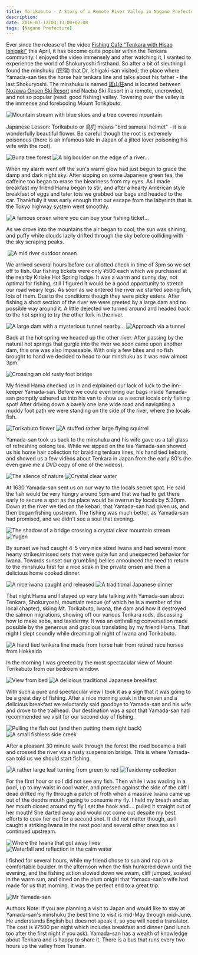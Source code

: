 ```yaml
---
title: Torikabuto - A Story of a Remote River Valley in Nagano Prefecture
description:
date: 2016-07-12T03:13:00+02:00
tags: [Nagano Prefecture]
---
```

<div class=“text-lg m-2”>
<p class="mb-2">Ever since the release of the video <a href="https://www.fishingvision.ch/media/fishing-caf%C3%A9-%22tenkara-with-hisao-ishigaki%22/45315/feature" target="_blank" rel="noopener">Fishing Café "Tenkara with Hisao Ishigaki"</a> this April, it has become quite popular within the Tenkara community. I enjoyed the video immensely and after watching it, I wanted to experience the world of Shokuryoshi firsthand. So after a bit of sleuthing I found the minshuku (民宿) that Dr. Ishigaki-san visited; the place where Yamada-san ties the horse hair tenkara line and talks about his father - the last Shokuryoshi. The minshuku is named <a href="https://sakae-akiyamago.com/stay/324/" target="_blank" rel="noopener">雄山荘</a>and is located between <a href="https://www.fallfishtenkara.com/nozawa-onsen-fire-festival/" target="_blank" rel="noopener">Nozawa Onsen Ski Resort</a> and Naeba Ski Resort in a remote, uncrowded, and not so popular (read: good fishing) valley. Towering over the valley is the immense and foreboding Mount Torikabuto.</p>

<img class="w-8/12 rounded-lg shadow-lg mx-auto" src="https://fallfish-tenkara-images.s3-us-west-1.amazonaws.com/FfT+-+Torikabuto/wayama+sakai-tori+kabuto-tenkara-nagano+prefecture-shokuriyoshi-blue+skies.JPG" alt="Mountain stream with blue skies and a tree covered mountain" />

<p class="mt-2 mb-2 font-medium italic">Japanese Lesson: Torikabuto or 鳥兜 means "bird samurai helmet" - it is a wonderfully beautiful flower. Be careful though the root is extremely poisonous (there is an infamous tale in Japan of a jilted lover poisoning his wife with the root).</p>

<img class="w-8/12 rounded-lg shadow-lg mx-auto" src="https://fallfish-tenkara-images.s3-us-west-1.amazonaws.com/FfT+-+Torikabuto/wayama+sakai-tori+kabuto-tenkara-nagano+prefecture-shokuriyoshi-bog.JPG" alt="Buna tree forest" />

<img class="w-8/12 rounded-lg shadow-lg mx-auto" src="https://fallfish-tenkara-images.s3-us-west-1.amazonaws.com/FfT+-+Torikabuto/wayama+sakai-tori+kabuto-tenkara-nagano+prefecture-shokuriyoshi-boulder.JPG" alt="A big boulder on the edge of a river..." />

<p class="mt-2 mb-2">When my alarm went off the sun's warm glow had just begun to grace the damp and dark night sky. After sipping on some Japanese green tea, the caffeine too began to erase the bleariness from my eyes. As I made breakfast my friend Hama began to stir, and after a hearty American style breakfast of eggs and tater tots we grabbed our bags and headed to the car. Thankfully it was early enough that our escape from the labyrinth that is the Tokyo highway system went smoothly.</p>

<img class="w-8/12 rounded-lg shadow-lg mx-auto" src="https://fallfish-tenkara-images.s3-us-west-1.amazonaws.com/FfT+-+Torikabuto/wayama+sakai-tori+kabuto-tenkara-nagano+prefecture-shokuriyoshi-Kiriake+Hot+Spring.JPG" alt="A famous onsen where you can buy your fishing ticket..." />

<img class="w-8/12 rounded-lg shadow-lg mx-auto" src="https://fallfish-tenkara-images.s3-us-west-1.amazonaws.com/FfT+-+Torikabuto/wayama+sakai-tori+kabuto-tenkara-nagano+prefecture-shokuriyoshi-minshuku.JPG" alt="" />

<p class="mt-2 mb-2">As we drove into the mountains the air began to cool, the sun was shining, and puffy white clouds lazily drifted through the sky before colliding with the sky scraping peaks.</p>

<img class="w-8/12 rounded-lg shadow-lg mx-auto" src="https://fallfish-tenkara-images.s3-us-west-1.amazonaws.com/FfT+-+Torikabuto/wayama+sakai-tori+kabuto-tenkara-nagano+prefecture-shokuriyoshi-Koakasawa+Sakai.JPG" alt="" />

<img class="w-8/12 rounded-lg shadow-lg mx-auto" src="https://fallfish-tenkara-images.s3-us-west-1.amazonaws.com/FfT+-+Torikabuto/wayama+sakai-tori+kabuto-tenkara-nagano+prefecture-shokuriyoshi-river+onsen.JPG" alt="A mid river outdoor onsen" />

<p class="mt-2 mb-2">We arrived several hours before our allotted check in time of 3pm so we set off to fish. Our fishing tickets were only ¥500 each which we purchased at the nearby Kiriake Hot Spring lodge. It was a warm and sunny day, not optimal for fishing, still I figured it would be a good opportunity to stretch our road weary legs. As soon as we entered the river we started seeing fish, lots of them. Due to the conditions though they were picky eaters. After fishing a short section of the river we were greeted by a large dam and no possible way around it. A little dejected we turned around and headed back to the hot spring to try the other fork in the river.</p>

<img class="w-8/12 rounded-lg shadow-lg mx-auto" src="https://fallfish-tenkara-images.s3-us-west-1.amazonaws.com/FfT+-+Torikabuto/wayama+sakai-tori+kabuto-tenkara-nagano+prefecture-shokuriyoshi-dam.JPG" alt="A large dam with a mysterious tunnel nearby..." />

<img class="w-8/12 rounded-lg shadow-lg mx-auto" src="https://fallfish-tenkara-images.s3-us-west-1.amazonaws.com/FfT+-+Torikabuto/wayama+sakai-tori+kabuto-tenkara-nagano+prefecture-shokuriyoshi-tunnel.JPG" alt="Approach via a tunnel" />

<p class="mt-2 mb-2">Back at the hot spring we headed up the other river. After passing by the natural hot springs that gurgle into the river we soon came upon another dam, this one was also impassable. With only a few bites and no fish brought to hand we decided to head to our minshuku as it was now almost 3pm.</p>

<img class="w-8/12 rounded-lg shadow-lg mx-auto" src="https://fallfish-tenkara-images.s3-us-west-1.amazonaws.com/FfT+-+Torikabuto/wayama+sakai-tori+kabuto-tenkara-nagano+prefecture-shokuriyoshi-foot+bridge.JPG" alt="Crossing an old rusty foot bridge" />

<img class="w-8/12 rounded-lg shadow-lg mx-auto" src="" alt="" />

<p class="mt-2 mb-2">My friend Hama checked us in and explained our lack of luck to the inn-keeper Yamada-san. Before we could even bring our bags inside Yamada-san promptly ushered us into his van to show us a secret locals only fishing spot! After driving down a barely one lane wide road and navigating a muddy foot path we were standing on the side of the river, where the locals fish.</p>

<img class="w-8/12 rounded-lg shadow-lg mx-auto" src="https://fallfish-tenkara-images.s3-us-west-1.amazonaws.com/FfT+-+Torikabuto/wayama+sakai-tori+kabuto-tenkara-nagano+prefecture-shokuriyoshi-tori+kabuto+flowers.JPG" alt="Torikabuto flower" />

<img class="w-8/12 rounded-lg shadow-lg mx-auto" src="https://fallfish-tenkara-images.s3-us-west-1.amazonaws.com/FfT+-+Torikabuto/wayama+sakai-tori+kabuto-tenkara-nagano+prefecture-shokuriyoshi-flying+squirel.JPG" alt="A stuffed rather large flying squirrel" />

<p class="mt-2 mb-2">Yamada-san took us back to the minshuku and his wife gave us a tall glass of refreshing oolong tea. While we sipped on the tea Yamada-san showed us his horse hair collection for braiding tenkara lines, his hand tied kebaris, and showed us a few videos about Tenkara in Japan from the early 80's (he even gave me a DVD copy of one of the videos).</p>

<img class="w-8/12 rounded-lg shadow-lg mx-auto" src="https://fallfish-tenkara-images.s3-us-west-1.amazonaws.com/FfT+-+Torikabuto/wayama+sakai-tori+kabuto-tenkara-nagano+prefecture-shokuriyoshi-mountain+and+stream.JPG" alt="The silence of nature" />

<img class="w-8/12 rounded-lg shadow-lg mx-auto" src="https://fallfish-tenkara-images.s3-us-west-1.amazonaws.com/FfT+-+Torikabuto/wayama+sakai-tori+kabuto-tenkara-nagano+prefecture-shokuriyoshi-turquoise+water.JPG" alt="Crystal clear water" />

<p class="mt-2 mb-2">At 1630 Yamada-san sent us on our way to the locals secret spot. He said the fish would be very hungry around 5pm and that we had to get there early to secure a spot as the place would be overrun by locals by 5:30pm. Down at the river we tied on the kebari, that Yamada-san had given us, and then began fishing upstream. The fishing was much better, as Yamada-san had promised, and we didn't see a soul that evening.</p>

<img class="w-8/12 rounded-lg shadow-lg mx-auto" src="https://fallfish-tenkara-images.s3-us-west-1.amazonaws.com/FfT+-+Torikabuto/wayama+sakai-tori+kabuto-tenkara-nagano+prefecture-shokuriyoshi-bridge+shadow.JPG" alt="The shadow of a bridge crossing a crystal clear mountain stream" />

<img class="w-8/12 rounded-lg shadow-lg mx-auto" src="https://fallfish-tenkara-images.s3-us-west-1.amazonaws.com/FfT+-+Torikabuto/wayama+sakai-tori+kabuto-tenkara-nagano+prefecture-shokuriyoshi-peaceful+pool.JPG" alt="Yugen" />

<p class="mt-2 mb-2">By sunset we had caught 4-5 very nice sized Iwana and had several more hearty strikes/missed sets that were quite fun and unexpected behavior for Iwana. Towards sunset our grumbling bellies announced the need to return to the minshuku first for a nice soak in the private onsen and then a delicious home cooked dinner.</p>

<img class="w-8/12 rounded-lg shadow-lg mx-auto" src="https://fallfish-tenkara-images.s3-us-west-1.amazonaws.com/FfT+-+Torikabuto/wayama+sakai-tori+kabuto-tenkara-nagano+prefecture-shokuriyoshi-iwana.JPG" alt="A nice iwana caught and released" />

<img class="w-8/12 rounded-lg shadow-lg mx-auto" src="https://fallfish-tenkara-images.s3-us-west-1.amazonaws.com/FfT+-+Torikabuto/wayama+sakai-tori+kabuto-tenkara-nagano+prefecture-shokuriyoshi-dinner.JPG" alt="A traditional Japanese dinner" />

<p class="mt-2 mb-2">That night Hama and I stayed up very late talking with Yamada-san about Tenkara, Shokuryoshi, mountain rescue (of which he is a member of the local chapter), skiing Mt. Torikabuto, Iwana, the dam and how it destroyed the salmon migrations, showing off our various Tenkara rods, discussing how to make soba, and taxidermy. It was an enthralling conversation made possible by the generous and gracious translating by my friend Hama. That night I slept soundly while dreaming all night of Iwana and Torikabuto.</p>

<img class="w-8/12 rounded-lg shadow-lg mx-auto" src="https://fallfish-tenkara-images.s3-us-west-1.amazonaws.com/FfT+-+Torikabuto/wayama+sakai-tori+kabuto-tenkara-nagano+prefecture-shokuriyoshi-horse+hair+tenkara+line.JPG" alt="A hand tied tenkara line made from horse hair from retired race horses from Hokkaido" />

<img class="w-8/12 rounded-lg shadow-lg mx-auto" src="https://fallfish-tenkara-images.s3-us-west-1.amazonaws.com/FfT+-+Torikabuto/wayama+sakai-tori+kabuto-tenkara-nagano+prefecture-shokuriyoshi-onsen.JPG" alt="" />

<p class="mt-2 mb-2">In the morning I was greeted by the most spectacular view of Mount Torikabuto from our bedroom window.</p>

<img class="w-8/12 rounded-lg shadow-lg mx-auto" src="https://fallfish-tenkara-images.s3-us-west-1.amazonaws.com/FfT+-+Torikabuto/wayama+sakai-tori+kabuto-tenkara-nagano+prefecture-shokuriyoshi-veiw+from+bed.JPG" alt="View from bed" />

<img class="w-8/12 rounded-lg shadow-lg mx-auto" src="https://fallfish-tenkara-images.s3-us-west-1.amazonaws.com/FfT+-+Torikabuto/wayama+sakai-tori+kabuto-tenkara-nagano+prefecture-shokuriyoshi-breakfast.JPG" alt="A delicious traditional Japanese breakfast" />

<p class="mt-2 mb-2">With such a pure and spectacular view I took it as a sign that it was going to be a great day of fishing. After a nice morning soak in the onsen and a delicious breakfast we reluctantly said goodbye to Yamada-san and his wife and drove to the trailhead. Our destination was a spot that Yamada-san had recommended we visit for our second day of fishing.</p>

<img class="w-8/12 rounded-lg shadow-lg mx-auto" src="https://fallfish-tenkara-images.s3-us-west-1.amazonaws.com/FfT+-+Torikabuto/wayama+sakai-tori+kabuto-tenkara-nagano+prefecture-shokuriyoshi-keiryu.JPG" alt="Pulling the fish out (and then putting them right back)" />

<img class="w-8/12 rounded-lg shadow-lg mx-auto" src="https://fallfish-tenkara-images.s3-us-west-1.amazonaws.com/FfT+-+Torikabuto/wayama+sakai-tori+kabuto-tenkara-nagano+prefecture-shokuriyoshi-sawanobori.JPG" alt="A small fishless side creek" />

<p class="mt-2 mb-2">After a pleasant 30 minute walk through the forest the road became a trail and crossed the river via a rusty suspension bridge. This is where Yamada-san told us we should start fishing.</p>

<img class="w-8/12 rounded-lg shadow-lg mx-auto" src="https://fallfish-tenkara-images.s3-us-west-1.amazonaws.com/FfT+-+Torikabuto/wayama+sakai-tori+kabuto-tenkara-nagano+prefecture-shokuriyoshi-red+leaf.JPG" alt="A rather large leaf turning from green to red" />

<img class="w-8/12 rounded-lg shadow-lg mx-auto" src="https://fallfish-tenkara-images.s3-us-west-1.amazonaws.com/FfT+-+Torikabuto/wayama+sakai-tori+kabuto-tenkara-nagano+prefecture-shokuriyoshi-taxidermy+and+bowl+making.JPG" alt="Taxidermy collection" />

<p class="mt-2 mb-2">For the first hour or so I did not see any fish. Then while I was wading in a pool, up to my waist in cool water, and pressed against the side of the cliff I dead drifted my fly through a patch of froth when a massive Iwana came up out of the depths mouth gaping to consume my fly. I held my breath and as her mouth closed around my fly I set the hook and.... pulled it straight out of her mouth! She darted away and would not come out despite my best efforts to coax her out for a second shot. It did not matter though, as I caught a striking Iwana in the next pool and several other ones too as I continued upstream.</p>

<img class="w-8/12 rounded-lg shadow-lg mx-auto" src="https://fallfish-tenkara-images.s3-us-west-1.amazonaws.com/FfT+-+Torikabuto/wayama+sakai-tori+kabuto-tenkara-nagano+prefecture-shokuriyoshi-cliff.JPG" alt="Where the Iwana that got away lives" />

<img class="w-8/12 rounded-lg shadow-lg mx-auto" src="https://fallfish-tenkara-images.s3-us-west-1.amazonaws.com/FfT+-+Torikabuto/wayama+sakai-tori+kabuto-tenkara-nagano+prefecture-shokuriyoshi-waterfall+reflection.JPG" alt="Waterfall and reflection in the calm water" />

<p class="mt-2 mb-2">I fished for several hours, while my friend chose to sun and nap on a comfortable boulder. In the afternoon when the fish hunkered down until the evening, and the fishing action slowed down we swam, cliff jumped, soaked in the warm sun, and dined on the plum onigiri that Yamada-san's wife had made for us that morning. It was the perfect end to a great trip.</p>

<img class="w-8/12 rounded-lg shadow-lg mx-auto" src="https://fallfish-tenkara-images.s3-us-west-1.amazonaws.com/FfT+-+Torikabuto/wayama+sakai-tori+kabuto-tenkara-nagano+prefecture-shokuriyoshi-yamadasan.JPG" alt="Mr Yamada-san" />

<p class="mt-2 mb-2">Authors Note: If you are planning a visit to Japan and would like to stay at Yamada-san's minshuku the best time to visit is mid-May through mid-June. He understands English but does not speak it, so you will need a translator. The cost is ¥7500 per night which includes breakfast and dinner (and lunch too after the first night if you ask). Yamada-san has a wealth of knowledge about Tenkara and is happy to share it. There is a bus that runs every two hours up the valley from Tsunan.</p>

<img class="w-8/12 rounded-lg shadow-lg mx-auto" src="https://fallfish-tenkara-images.s3-us-west-1.amazonaws.com/FfT+-+Torikabuto/wayama+sakai-tori+kabuto-tenkara-nagano+prefecture-shokuriyoshi-waterfall+2.JPG" alt="" />
</div>